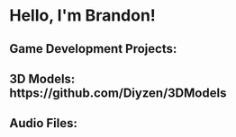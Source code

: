 <h1>Hello, I'm Brandon! 

<h2> Game Development Projects:</h2>

<h2> 3D Models: https://github.com/Diyzen/3DModels </h2>

<h2> Audio Files: </h2>
